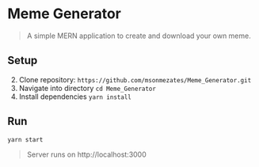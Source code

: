 # Meme Generator

> A simple MERN application to create and download your own meme.  

## Setup
2. Clone repository: `https://github.com/msonmezates/Meme_Generator.git`
3. Navigate into directory `cd Meme_Generator`
4. Install dependencies `yarn install`

## Run
`yarn start`

> Server runs on http://localhost:3000
